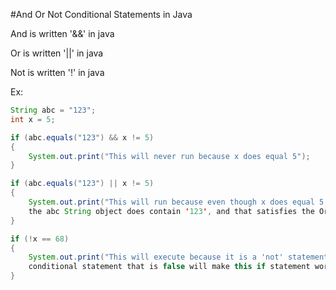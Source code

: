 #And Or Not Conditional Statements in Java

And is written '&&' in java

Or is written '||' in java

Not is written '!' in java

Ex:

```java
String abc = "123";
int x = 5;

if (abc.equals("123") && x != 5)
{
    System.out.print("This will never run because x does equal 5");
}

if (abc.equals("123") || x != 5)
{
    System.out.print("This will run because even though x does equal 5,
    the abc String object does contain '123', and that satisfies the Or statement.")
}

if (!x == 68)
{
    System.out.print("This will execute because it is a 'not' statement meaning that ANY
    conditional statement that is false will make this if statement work.");
}
```

